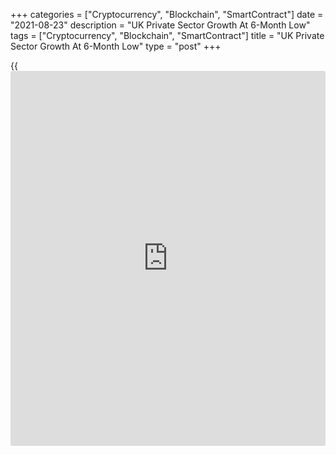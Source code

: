 +++
categories = ["Cryptocurrency", "Blockchain", "SmartContract"]
date = "2021-08-23"
description = "UK Private Sector Growth At 6-Month Low"
tags = ["Cryptocurrency", "Blockchain", "SmartContract"]
title = "UK Private Sector Growth At 6-Month Low"
type = "post"
+++

{{<iframe id="large-banner" src="https://www.bounty.group/#slide=16.0" width="100%" height="600" scrolling="no" style="border: 0px solid rgb(216, 221, 230); border-radius: 3px;">}}

The UK private sector growth eased sharply in August largely due to
staff shortages and supply chain issues, flash survey results from IHS
Markit and the Chartered Institute of Procurement & Supply showed on
Monday.

The flash composite output index decreased to a six-month low of 55.3 in
August from 59.2 in July. The score was forecast to drop to 58.4.

Weaker recoveries were seen in both the manufacturing and service
sectors. The services Purchasing Managers' Index fell to 55.5 from 59.6
in July. The expected level was 59.0.

The manufacturing PMI came in at a five-month low of 60.1 versus 60.4 in
the previous month. The reading was forecast to drop to 59.5.

New order growth eased only slightly in August, the survey showed.
Efforts to rebuild capacity and strong optimism towards the
[business][1] outlook contributed to the fastest rise in employment
numbers since the index began in January 1998.

Nonetheless, backlogs of work increased for the sixth month in a row as
businesses struggled to keep up with customer demand.

Inflationary pressures showed signs of easing in August, with input
prices rising at the weakest pace for three months.

Duncan Brock, group director at CIPS, said "An abnormally large slowdown
in overall activity in August offers a stark warning to the UK
[economy][2] that the accelerated levels of growth we've seen earlier
this summer are not sustainable."

"The large fall in the composite PMI suggests that the economic recovery
might be slowing a bit faster than we had thought," Kieran Tompkins, an
economist at Capital Economics, said. "That poses a downside risk to our
forecast for the economy to return to its pre-pandemic level by October,
the economist added."

For comments and feedback [contact](https://www.playgroundfx.com/contact/): editorial@rtt[news](https://www.letsplayfx.com/blog/forex-news-website/).com

[Economic News][2]

 **What parts of the world are seeing the best (and worst) economic
performances lately? Click[here][3] to check out our [Econ Scorecard][3]
and find out! See up-to-the-moment [ranking](https://www.playgroundfx.com/blog/crypto-exchange-ranking/)s for the best and worst
performers in [GDP][4], [unemployment rate][5], [inflation][6] and much
more.**

   1. www.rtt[news](https://www.letsplayfx.com/blog/forex-news-website/).com/Content/Business.aspx
   2. www.rtt[news](https://www.letsplayfx.com/blog/forex-news-website/).com/Content/EconomicNews.aspx
   3. www.rtt[news](https://www.letsplayfx.com/blog/forex-news-website/).com/economic-scorecard/world-rank/industrial-production/highest-performance.aspx
   4. www.rtt[news](https://www.letsplayfx.com/blog/forex-news-website/).com/economic-scorecard/world-rank/GDP/highest-performance.aspx
   5. www.rtt[news](https://www.letsplayfx.com/blog/forex-news-website/).com/economic-scorecard/world-rank/unemployment-rate/lowest-performance.aspx
   6. www.rtt[news](https://www.letsplayfx.com/blog/forex-news-website/).com/economic-scorecard/world-rank/CPI/highest-performance.aspx